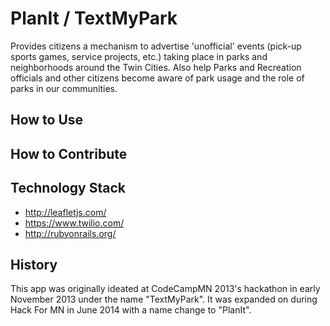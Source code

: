 PlanIt / TextMyPark
==========
Provides citizens a mechanism to advertise 'unofficial' events (pick-up sports games, service projects, etc.) taking place in parks and neighborhoods around the Twin Cities.  Also help Parks and Recreation officials and other citizens become aware of park usage and the role of parks in our communities.

How to Use
----------

How to Contribute
-----------------

Technology Stack
----------------
* http://leafletjs.com/
* https://www.twilio.com/
* http://rubyonrails.org/

History
-------
This app was originally ideated at CodeCampMN 2013's hackathon in early November 2013 under the name "TextMyPark".  It was expanded on during Hack For MN in June 2014 with a name change to "PlanIt".